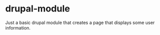 drupal-module
=============

Just a basic drupal module that creates a page that displays some user information.
